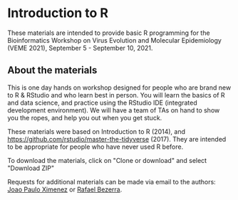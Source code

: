 # Introduction to R

These materials are intended to provide basic R programming for the Bioinformatics Workshop on Virus Evolution and Molecular Epidemiology (VEME 2021), September 5 - September 10, 2021.

## About the materials
This is one day hands on workshop designed for people who are brand new to R & RStudio and who learn best in person. You will learn the basics of R and data science, and practice using the RStudio IDE (integrated development environment). We will have a team of TAs on hand to show you the ropes, and help you out when you get stuck.

These materials were based on Introduction to R (2014), and https://github.com/rstudio/master-the-tidyverse (2017). They are intended to be appropriate for people who have never used R before.

To download the materials, click on "Clone or download" and select "Download ZIP"

Requests for additional materials can be made via email to the authors: [Joao Paulo Ximenez](joaopaulo.ximenez@me.com) or [Rafael Bezerra](rafaelbezerra@usp.br).
